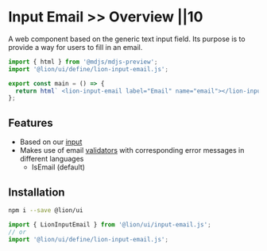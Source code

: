 # Input Email >> Overview ||10

A web component based on the generic text input field. Its purpose is to provide a way for users to fill in an email.

```js script
import { html } from '@mdjs/mdjs-preview';
import '@lion/ui/define/lion-input-email.js';
```

```js preview-story
export const main = () => {
  return html` <lion-input-email label="Email" name="email"></lion-input-email> `;
};
```

## Features

- Based on our [input](../input/overview.md)
- Makes use of email [validators](../../fundamentals/systems/form/validate.md) with corresponding error messages in different languages
  - IsEmail (default)

## Installation

```bash
npm i --save @lion/ui
```

```js
import { LionInputEmail } from '@lion/ui/input-email.js';
// or
import '@lion/ui/define/lion-input-email.js';
```
